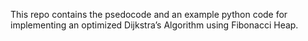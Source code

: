 This repo contains the psedocode and an example python code for implementing an optimized Dijkstra’s Algorithm using Fibonacci Heap.

